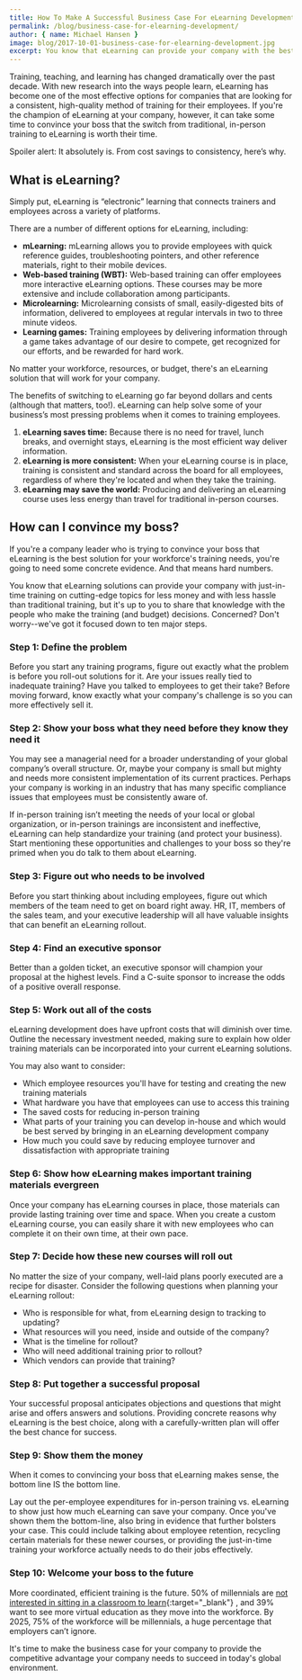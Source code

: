```yaml
---
title: How To Make A Successful Business Case For eLearning Development
permalink: /blog/business-case-for-elearning-development/
author: { name: Michael Hansen }
image: blog/2017-10-01-business-case-for-elearning-development.jpg
excerpt: You know that eLearning can provide your company with the best training, but you have to convince your boss. Concerned? We've got it down to ten major steps.
---
```


Training, teaching, and learning has changed dramatically over the past decade. With new research into the ways people learn, eLearning has become one of the most effective options for companies that are looking for a consistent, high-quality method of training for their employees. If you're the champion of eLearning at your company, however, it can take some time to convince your boss that the switch from traditional, in-person training to eLearning is worth their time.

Spoiler alert: It absolutely is. From cost savings to consistency, here’s why.

## What is eLearning?

Simply put, eLearning is “electronic” learning that connects trainers and employees across a variety of platforms.

There are a number of different options for eLearning, including: 

* <strong>mLearning:</strong> mLearning allows you to provide employees with quick reference guides, troubleshooting pointers, and other reference materials, right to their mobile devices.
* <strong>Web-based training (WBT):</strong> Web-based training can offer employees more interactive eLearning options. These courses may be more extensive and include collaboration among participants.
* <strong>Microlearning:</strong> Microlearning consists of small, easily-digested bits of information, delivered to employees at regular intervals in two to three minute videos.
* <strong>Learning games:</strong> Training employees by delivering information through a game takes advantage of our desire to compete, get recognized for our efforts, and be rewarded for hard work.

No matter your workforce, resources, or budget, there's an eLearning solution that will work for your company.

The benefits of switching to eLearning go far beyond dollars and cents (although that matters, too!). eLearning can help solve some of your business’s most pressing problems when it comes to training employees.

1. <strong>eLearning saves time:</strong> Because there is no need for travel, lunch breaks, and overnight stays, eLearning is the most efficient way deliver information.
2. <strong>eLearning is more consistent:</strong> When your eLearning course is in place, training is consistent and standard across the board for all employees, regardless of where they're located and when they take the training.
3. <strong>eLearning may save the world:</strong> Producing and delivering an eLearning course uses less energy than travel for traditional in-person courses.

## How can I convince my boss?

If you're a company leader who is trying to convince your boss that eLearning is the best solution for your workforce's training needs, you're going to need some concrete evidence.  And that means hard numbers.

You know that eLearning solutions can provide your company with just-in-time training on cutting-edge topics for less money and with less hassle than traditional training, but it's up to you to share that knowledge with the people who make the training (and budget) decisions. Concerned? Don't worry--we've got it focused down to ten major steps.

### Step 1: Define the problem

Before you start any training programs, figure out exactly what the problem is before you roll-out solutions for it. Are your issues really tied to inadequate training? Have you talked to employees to get their take? Before moving forward, know exactly what your company's challenge is so you can more effectively sell it.

### Step 2: Show your boss what they need before they know they need it

You may see a managerial need for a broader understanding of your global company’s overall structure. Or, maybe your company is small but mighty and needs more consistent implementation of its current practices. Perhaps your company is working in an industry that has many specific compliance issues that employees must be consistently aware of.

If in-person training isn’t meeting the needs of your local or global organization, or in-person trainings are inconsistent and ineffective, eLearning can help standardize your training (and protect your business). Start mentioning these opportunities and challenges to your boss so they're primed when you do talk to them about eLearning.

### Step 3: Figure out who needs to be involved

Before you start thinking about including employees, figure out which members of the team need to get on board right away. HR, IT, members of the sales team, and your executive leadership will all have valuable insights that can benefit an eLearning rollout.

### Step 4: Find an executive sponsor

Better than a golden ticket, an executive sponsor will champion your proposal at the highest levels. Find a C-suite sponsor to increase the odds of a positive overall response.

### Step 5: Work out all of the costs

eLearning development does have upfront costs that will diminish over time. Outline the necessary investment needed, making sure to explain how older training materials can be incorporated into your current eLearning solutions.

You may also want to consider:

* Which employee resources you'll have for testing and creating the new training materials
* What hardware you have that employees can use to access this training 
* The saved costs for reducing in-person training
* What parts of your training you can develop in-house and which would be best served by bringing in an eLearning development company
* How much you could save by reducing employee turnover and dissatisfaction with appropriate training

### Step 6: Show how eLearning makes important training materials evergreen

Once your company has eLearning courses in place, those materials can provide lasting training over time and space. When you create a custom eLearning course, you can easily share it with new employees who can complete it on their own time, at their own pace.

### Step 7: Decide how these new courses will roll out

No matter the size of your company, well-laid plans poorly executed are a recipe for disaster. Consider the following questions when planning your eLearning rollout:

* Who is responsible for what, from eLearning design to tracking to updating?
* What resources will you need, inside and outside of the company?
* What is the timeline for rollout?
* Who will need additional training prior to rollout?
* Which vendors can provide that training?

### Step 8: Put together a successful proposal

Your successful proposal anticipates objections and questions that might arise and offers answers and solutions. Providing concrete reasons why eLearning is the best choice, along with a carefully-written plan will offer the best chance for success.

### Step 9: Show them the money

When it comes to convincing your boss that eLearning makes sense, the bottom line IS the bottom line.

Lay out the per-employee expenditures for in-person training vs. eLearning to show just how much eLearning can save your company. Once you've shown them the bottom-line, also bring in evidence that further bolsters your case. This could include talking about employee retention, recycling certain materials for these newer courses, or providing the just-in-time training your workforce actually needs to do their jobs effectively.

### Step 10: Welcome your boss to the future

More coordinated, efficient training is the future. 50% of millennials are [not interested in sitting in a classroom to learn](https://elearningindustry.com/engage-millennials-in-the-workplace-3-examples-microlearning-gamification-social-learning){:target="_blank"} , and 39% want to see more virtual education as they move into the workforce. By 2025, 75% of the workforce will be millennials, a huge percentage that employers can’t ignore.

It's time to make the business case for your company to provide the competitive advantage your company needs to succeed in today's global environment.
